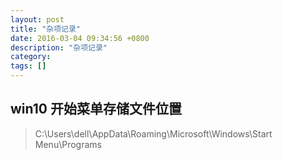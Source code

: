 ```yaml
---
layout: post
title: "杂项记录"
date: 2016-03-04 09:34:56 +0800
description: "杂项记录"
category: 
tags: []
---
```



## win10 开始菜单存储文件位置

> C:\Users\dell\AppData\Roaming\Microsoft\Windows\Start Menu\Programs